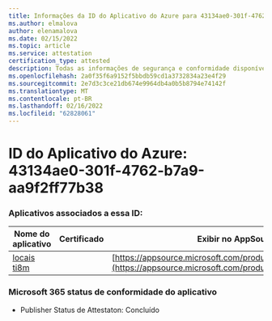 ```yaml
---
title: Informações da ID do Aplicativo do Azure para 43134ae0-301f-4762-b7a9-aa9f2ff77b38
ms.author: elmalova
author: elenamalova
ms.date: 02/15/2022
ms.topic: article
ms.service: attestation
certification_type: attested
description: Todas as informações de segurança e conformidade disponíveis para 43134ae0-301f-4762-b7a9-aa9f2ff77b38.
ms.openlocfilehash: 2a0f35f6a9152f5bbdb59cd1a3732834a23e4f29
ms.sourcegitcommit: 2e7d3c3ce21db674e9964db4a0b5b8794e74142f
ms.translationtype: MT
ms.contentlocale: pt-BR
ms.lasthandoff: 02/16/2022
ms.locfileid: "62828061"
---
```

# <a name="azure-app-id-43134ae0-301f-4762-b7a9-aa9f2ff77b38"></a>ID do Aplicativo do Azure: 43134ae0-301f-4762-b7a9-aa9f2ff77b38


### <a name="apps-associated-with-this-id"></a>Aplicativos associados a essa ID:
| **Nome do aplicativo** | **Certificado** | **Exibir no AppSource** |
|--------------|---------------|-----------------------|
| [locais ti8m](https://docs.microsoft.com/microsoft-365-app-certification/forward/WA200003311) |  | [https://appsource.microsoft.com/product/office/WA200003311](https://appsource.microsoft.com/product/office/WA200003311) |

### <a name="microsoft-365-app-compliance-status"></a>Microsoft 365 status de conformidade do aplicativo
- Publisher Status de Attestaton: Concluído

